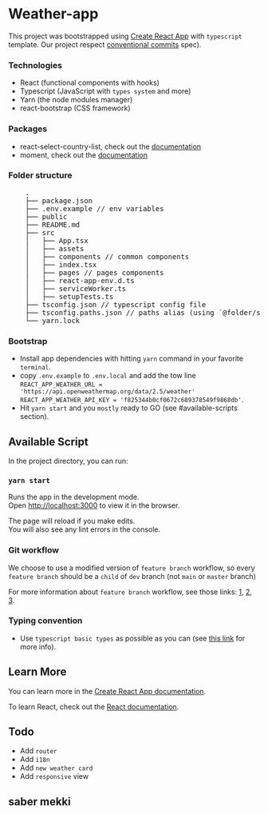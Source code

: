 # Weather-app

This project was bootstrapped using [Create React App](https://github.com/facebook/create-react-app) with `typescript` template.
Our project respect [conventional commits](https://www.conventionalcommits.org/en/v1.0.0/) spec).

### Technologies

-   React (functional components with hooks)
-   Typescript (JavaScript with `types system` and more)
-   Yarn (the node modules manager)
-   react-bootstrap (CSS framework)

### Packages
-   react-select-country-list, check out the [documentation](https://www.npmjs.com/package/react-select-country-list)
-   moment, check out the [documentation](https://momentjs.com/)

### Folder structure

<pre>
	.
	├── package.json
	├── .env.example // env variables
	├── public
	├── README.md
	├── src
	│   ├── App.tsx
	│   ├── assets
	│   ├── components // common components
	│   ├── index.tsx
	│   ├── pages // pages components
	│   ├── react-app-env.d.ts
	│   ├── serviceWorker.ts
	│   ├── setupTests.ts
	├── tsconfig.json // typescript config file
	├── tsconfig.paths.json // paths alias (using `@folder/sub_folder` instead of `../../folder/sub_folder` in `import` statements)  
	└── yarn.lock
</pre>

### Bootstrap

-   Install app dependencies with hitting `yarn` command in your favorite `terminal`.
-   copy `.env.example` to `.env.local` and add the tow line `REACT_APP_WEATHER_URL = 'https://api.openweathermap.org/data/2.5/weather'
REACT_APP_WEATHER_API_KEY = 'f825344b0cf0672c689378549f9868db'`.
-   Hit `yarn start` and you `mostly` ready to GO (see #available-scripts section).

## Available Script

In the project directory, you can run:

### `yarn start`

Runs the app in the development mode.\
Open [http://localhost:3000](http://localhost:3000) to view it in the browser.

The page will reload if you make edits.\
You will also see any lint errors in the console.

### Git workflow

We choose to use a modified version of `feature branch` workflow, so every `feature branch` should be a `child` of `dev` branch (not `main` or `master` branch)

For more information about `feature branch` workflow, see those links: [1](https://www.atlassian.com/git/tutorials/comparing-workflows/feature-branch-workflow), [2](https://git-scm.com/book/en/v2/Git-Branching-Branching-Workflows), [3](https://bocoup.com/blog/git-workflow-walkthrough-feature-branches).

### Typing convention
-   Use `typescript basic types` as possible as you can (see [this link](https://www.typescriptlang.org/docs/handbook/basic-types.html) for more info).


## Learn More

You can learn more in the [Create React App documentation](https://facebook.github.io/create-react-app/docs/getting-started).

To learn React, check out the [React documentation](https://reactjs.org/).

## Todo

-   Add `router`
-   Add `i18n`
-   Add `new weather card`
-   Add `responsive` view 
## saber mekki
